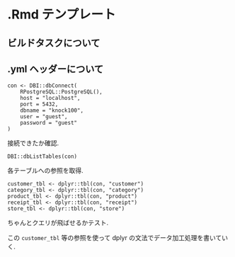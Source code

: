 # .Rmd テンプレート

## ビルドタスクについて

## .yml ヘッダーについて


```{r connect-to-DB, eval = TRUE,include=FALSE}
con <- DBI::dbConnect(
    RPostgreSQL::PostgreSQL(),
    host = "localhost",
    port = 5432,
    dbname = "knock100",
    user = "guest",
    password = "guest"
)
```

接続できたか確認.

```{r show-databases, message=TRUE}
DBI::dbListTables(con)
```

各テーブルへの参照を取得.

```{r name-variables, eval=TRUE}
customer_tbl <- dplyr::tbl(con, "customer")
category_tbl <- dplyr::tbl(con, "category")
product_tbl <- dplyr::tbl(con, "product")
receipt_tbl <- dplyr::tbl(con, "receipt")
store_tbl <- dplyr::tbl(con, "store")
```

ちゃんとクエリが飛ばせるかテスト.

この `customer_tbl` 等の参照を使って dplyr の文法でデータ加工処理を書いていく.
